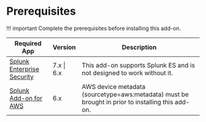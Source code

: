 # Prerequisites

!!! important
    Complete the prerequisites before installing this add-on.

Required App | Version | Description
------------ | ------- | -----------
[Splunk Enterprise Security](https://splunkbase.splunk.com/app/263) | 7.x \| 6.x | This add-on supports Splunk ES and is not designed to work without it.
[Splunk Add-on for AWS](https://splunkbase.splunk.com/app/1876) | 6.x | AWS device metadata (sourcetype=aws:metadata) must be brought in prior to installing this add-on.
